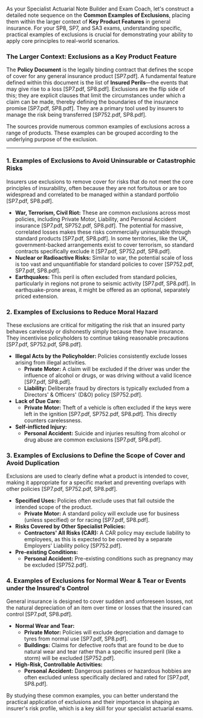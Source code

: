 As your Specialist Actuarial Note Builder and Exam Coach, let's construct a detailed note sequence on the **Common Examples of Exclusions**, placing them within the larger context of **Key Product Features** in general insurance. For your SP8, SP7, and SA3 exams, understanding specific, practical examples of exclusions is crucial for demonstrating your ability to apply core principles to real-world scenarios.

### **The Larger Context: Exclusions as a Key Product Feature**

The **Policy Document** is the legally binding contract that defines the scope of cover for any general insurance product \[SP7.pdf\]. A fundamental feature defined within this document is the list of **Insured Perils**—the events that may give rise to a loss \[SP7.pdf, SP8.pdf\]. Exclusions are the flip side of this; they are explicit clauses that limit the circumstances under which a claim can be made, thereby defining the boundaries of the insurance promise \[SP7.pdf, SP8.pdf\]. They are a primary tool used by insurers to manage the risk being transferred \[SP752.pdf, SP8.pdf\].

The sources provide numerous common examples of exclusions across a range of products. These examples can be grouped according to the underlying purpose of the exclusion.

---

### **1\. Examples of Exclusions to Avoid Uninsurable or Catastrophic Risks**

Insurers use exclusions to remove cover for risks that do not meet the core principles of insurability, often because they are not fortuitous or are too widespread and correlated to be managed within a standard portfolio \[SP7.pdf, SP8.pdf\].

* **War, Terrorism, Civil Riot:** These are common exclusions across most policies, including Private Motor, Liability, and Personal Accident insurance \[SP7.pdf, SP752.pdf, SP8.pdf\]. The potential for massive, correlated losses makes these risks commercially uninsurable through standard products \[SP7.pdf, SP8.pdf\]. In some territories, like the UK, government-backed arrangements exist to cover terrorism, so standard contracts specifically exclude it \[SP7.pdf, SP752.pdf, SP8.pdf\].  
* **Nuclear or Radioactive Risks:** Similar to war, the potential scale of loss is too vast and unquantifiable for standard policies to cover \[SP752.pdf, SP7.pdf, SP8.pdf\].  
* **Earthquakes:** This peril is often excluded from standard policies, particularly in regions not prone to seismic activity \[SP7.pdf, SP8.pdf\]. In earthquake-prone areas, it might be offered as an optional, separately priced extension.

### **2\. Examples of Exclusions to Reduce Moral Hazard**

These exclusions are critical for mitigating the risk that an insured party behaves carelessly or dishonestly simply because they have insurance. They incentivise policyholders to continue taking reasonable precautions \[SP7.pdf, SP752.pdf, SP8.pdf\].

* **Illegal Acts by the Policyholder:** Policies consistently exclude losses arising from illegal activities.  
  * **Private Motor:** A claim will be excluded if the driver was under the influence of alcohol or drugs, or was driving without a valid licence \[SP7.pdf, SP8.pdf\].  
  * **Liability:** Deliberate fraud by directors is typically excluded from a Directors' & Officers' (D\&O) policy \[SP752.pdf\].  
* **Lack of Due Care:**  
  * **Private Motor:** Theft of a vehicle is often excluded if the keys were left in the ignition \[SP7.pdf, SP752.pdf, SP8.pdf\]. This directly counters carelessness.  
* **Self-inflicted Injury:**  
  * **Personal Accident:** Suicide and injuries resulting from alcohol or drug abuse are common exclusions \[SP7.pdf, SP8.pdf\].

### **3\. Examples of Exclusions to Define the Scope of Cover and Avoid Duplication**

Exclusions are used to clearly define what a product is intended to cover, making it appropriate for a specific market and preventing overlaps with other policies \[SP7.pdf, SP752.pdf, SP8.pdf\].

* **Specified Uses:** Policies often exclude uses that fall outside the intended scope of the product.  
  * **Private Motor:** A standard policy will exclude use for business (unless specified) or for racing \[SP7.pdf, SP8.pdf\].  
* **Risks Covered by Other Specialist Policies:**  
  * **Contractors' All Risks (CAR):** A CAR policy may exclude liability to employees, as this is expected to be covered by a separate Employers' Liability policy \[SP752.pdf\].  
* **Pre-existing Conditions:**  
  * **Personal Accident:** Pre-existing conditions such as pregnancy may be excluded \[SP752.pdf\].

### **4\. Examples of Exclusions for Normal Wear & Tear or Events under the Insured's Control**

General insurance is designed to cover sudden and unforeseen losses, not the natural depreciation of an item over time or losses that the insured can control \[SP7.pdf, SP8.pdf\].

* **Normal Wear and Tear:**  
  * **Private Motor:** Policies will exclude depreciation and damage to tyres from normal use \[SP7.pdf, SP8.pdf\].  
  * **Buildings:** Claims for defective roofs that are found to be due to natural wear and tear rather than a specific insured peril (like a storm) will be excluded \[SP752.pdf\].  
* **High-Risk, Controllable Activities:**  
  * **Personal Accident:** Dangerous pastimes or hazardous hobbies are often excluded unless specifically declared and rated for \[SP7.pdf, SP8.pdf\].

By studying these common examples, you can better understand the practical application of exclusions and their importance in shaping an insurer's risk profile, which is a key skill for your specialist actuarial exams.

